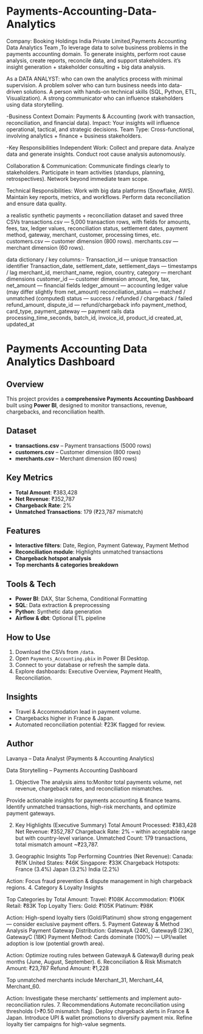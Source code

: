 # Payments-Accounting-Data-Analytics
Company: Booking Holdings India Private Limited,Payments Accounting Data Analytics Team ,To leverage data to solve business problems in the payments accounting domain.  To generate insights, perform root cause analysis, create reports, reconcile data, and support stakeholders. it’s insight generation + stakeholder consulting + big data analysis.

As a DATA ANALYST: who can own the analytics process with minimal supervision.
A problem solver who can turn business needs into data-driven solutions.
A person with hands-on technical skills (SQL, Python, ETL, Visualization).
A strong communicator who can influence stakeholders using data storytelling.


-Business Context
Domain: Payments & Accounting (work with transaction, reconciliation, and financial data).
Impact: Your insights will influence operational, tactical, and strategic decisions.
Team Type: Cross-functional, involving analytics + finance + business stakeholders.

-Key Responsibilities 
Independent Work:
Collect and prepare data.
Analyze data and generate insights.
Conduct root cause analysis autonomously.

Collaboration & Communication:
Communicate findings clearly to stakeholders.
Participate in team activities (standups, planning, retrospectives).
Network beyond immediate team scope.

Technical Responsibilities:
Work with big data platforms (Snowflake, AWS).
Maintain key reports, metrics, and workflows.
Perform data reconciliation and ensure data quality.

a realistic synthetic payments + reconciliation dataset and saved three CSVs 
 transactions.csv — 5,000 transaction rows, with fields for amounts, fees, tax, ledger values, reconciliation status, settlement dates, payment method, gateway, merchant, customer, processing times, etc.
 customers.csv — customer dimension (800 rows).
 merchants.csv — merchant dimension (60 rows).


data dictionary / key columns:-
Transaction_id — unique transaction identifier
Transaction_date, settlement_date, settlement_days — timestamps / lag
merchant_id, merchant_name, region, country, category — merchant dimensions
customer_id — customer dimension
amount, fee, tax, net_amount — financial fields
ledger_amount — accounting ledger value (may differ slightly from net_amount)
reconciliation_status — matched / unmatched (computed)
status — success / refunded / chargeback / failed
refund_amount, dispute_id — refund/chargeback info
payment_method, card_type, payment_gateway — payment rails data
processing_time_seconds, batch_id, invoice_id, product_id
created_at, updated_at

# Payments Accounting Data Analytics Dashboard

## Overview
This project provides a **comprehensive Payments Accounting Dashboard** built using **Power BI**,
designed to monitor transactions, revenue, chargebacks, and reconciliation health.

## Dataset
- **transactions.csv** – Payment transactions (5000 rows)
- **customers.csv** – Customer dimension (800 rows)
- **merchants.csv** – Merchant dimension (60 rows)

## Key Metrics
- **Total Amount**: ₹383,428
- **Net Revenue**: ₹352,787
- **Chargeback Rate**: 2%
- **Unmatched Transactions**: 179 (₹23,787 mismatch)

## Features
- **Interactive filters**: Date, Region, Payment Gateway, Payment Method
- **Reconciliation module**: Highlights unmatched transactions 
- **Chargeback hotspot analysis**
- **Top merchants & categories breakdown**

## Tools & Tech
- **Power BI**: DAX, Star Schema, Conditional Formatting
- **SQL**: Data extraction & preprocessing
- **Python**: Synthetic data generation
- **Airflow & dbt**: Optional ETL pipeline

## How to Use
1. Download the CSVs from `/data`.
2. Open `Payments_Accounting.pbix` in Power BI Desktop.
3. Connect to your database or refresh the sample data.
4. Explore dashboards: Executive Overview, Payment Health, Reconciliation.

## Insights
- Travel & Accommodation lead in payment volume.
- Chargebacks higher in France & Japan.
- Automated reconciliation potential: ₹23K flagged for review.

## Author
Lavanya – Data Analyst (Payments & Accounting Analytics)



Data Storytelling – Payments Accounting Dashboard
1. Objective
The analysis aims to:Monitor total payments volume, net revenue, chargeback rates, and reconciliation mismatches.

Provide actionable insights for payments accounting & finance teams.
Identify unmatched transactions, high-risk merchants, and optimize payment gateways.

2. Key Highlights (Executive Summary)
Total Amount Processed: ₹383,428
Net Revenue: ₹352,787
Chargeback Rate: 2% – within acceptable range but with country-level variance.
Unmatched Count: 179 transactions, total mismatch amount ~₹23,787.

3. Geographic Insights
Top Performing Countries (Net Revenue):
Canada: ₹61K
United States: ₹46K
Singapore: ₹33K
Chargeback Hotspots:
France (3.4%)
Japan (3.2%)
India (2.2%)

Action: Focus fraud prevention & dispute management in high chargeback regions.
4. Category & Loyalty Insights

Top Categories by Total Amount:
Travel: ₹108K
Accommodation: ₹106K
Retail: ₹83K
Top Loyalty Tiers:
Gold: ₹105K
Platinum: ₹98K

Action: High-spend loyalty tiers (Gold/Platinum) show strong engagement — consider exclusive payment offers.
5. Payment Gateway & Method Analysis
Payment Gateway Distribution: GatewayA (24K), GatewayB (23K), GatewayC (18K)
Payment Method: Cards dominate (100%) — UPI/wallet adoption is low (potential growth area).

Action: Optimize routing rules between GatewayA & GatewayB during peak months (June, August, September).
6. Reconciliation & Risk
Mismatch Amount: ₹23,787
Refund Amount: ₹1,228

Top unmatched merchants include Merchant_31, Merchant_44, Merchant_60.

Action: Investigate these merchants’ settlements and implement auto-reconciliation rules.
7. Recommendations
Automate reconciliation using thresholds (>₹0.50 mismatch flag).
Deploy chargeback alerts in France & Japan.
Introduce UPI & wallet promotions to diversify payment mix.
Refine loyalty tier campaigns for high-value segments.
